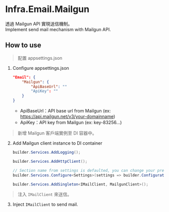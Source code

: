 # Infra.Email.Mailgun

透過 Mailgun API 實現送信機制。  
Implement send mail mechanism with Mailgun API.

## How to use

> 配置 appsettings.json

1. Configure appsettings.json

    ```json
    "Email": {
        "Mailgun": {
            "ApiBaseUrl": ""
            "ApiKey": ""
        }
    }
    ```

    - ApiBaseUrl：API base url from Mailgun (ex: https://api.mailgun.net/v3/your-domainname)
    - ApiKey：API key from Mailgun (ex: key-83256...)

> 新增 Mailgun 客戶端實例至 DI 容器中。

2. Add Mailgun client instance to DI container

    ```csharp
    builder.Services.AddLogging();

    builder.Services.AddHttpClient();

    // Section name from settings is defaulted, you can change your prefer naming, but field structure must be the same!
    builder.Services.Configure<Settings>(settings => builder.Configuration.GetSection(Settings.SectionName).Bind(settings));

    builder.Services.AddSingleton<IMailClient, MailgunClient>();
    ```

> 注入 `IMailClient` 來送信。

3. Inject `IMailClient` to send mail.

